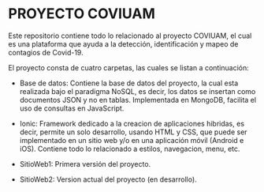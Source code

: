 # **PROYECTO COVIUAM**

Este repositorio contiene todo lo relacionado al proyecto COVIUAM, el cual es una plataforma que ayuda a la detección, identificación y mapeo de contagios de Covid-19.

El proyecto consta de cuatro carpetas, las cuales se listan a continuación:

- Base de datos: Contiene la base de datos del proyecto, la cual esta realizada bajo el paradigma NoSQL, es decir, los datos se insertan como documentos JSON y no en tablas. Implementada en MongoDB, facilita el uso de consultas en JavaScript.

- Ionic: Framework dedicado a la creacion de aplicaciones hibridas, es decir, permite un solo desarrollo, usando HTML y CSS, que puede ser implementado en un sitio web y/o en una aplicación móvil (Android e iOS). Contiene todo lo relacionado a estilos, navegacion, menu, etc.

- SitioWeb1: Primera versión del proyecto.

- SitioWeb2: Version actual del proyecto (en desarrollo).

